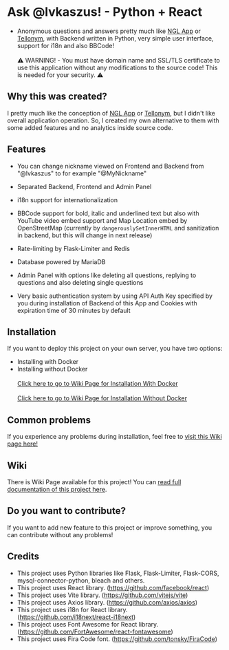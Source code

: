 # Ask @lvkaszus! - Python + React

- Anonymous questions and answers pretty much like <a href="https://ngl.link">NGL App</a> or <a href="https://tellonym.me/">Tellonym</a>, with Backend written in Python, very simple user interface, support for i18n and also BBCode!
<br><br>
⚠️ WARNING! - You must have domain name and SSL/TLS certificate to use this application without any modifications to the source code! This is needed for your security. ⚠️

## Why this was created?

I pretty much like the conception of <a href="https://ngl.link">NGL App</a> or <a href="https://tellonym.me/">Tellonym</a>, but I didn't like overall application operation. So, I created my own alternative to them with some added features and no analytics inside source code.


## Features
- You can change nickname viewed on Frontend and Backend from "@lvkaszus" to for example "@MyNickname"
  
- Separated Backend, Frontend and Admin Panel
  
- i18n support for internationalization
  
- BBCode support for bold, italic and underlined text but also with YouTube video embed support and Map Location embed by OpenStreetMap (currently by `dangerouslySetInnerHTML` and sanitization in backend, but this will change in next release)
  
- Rate-limiting by Flask-Limiter and Redis
  
- Database powered by MariaDB
  
- Admin Panel with options like deleting all questions, replying to questions and also deleting single questions
  
- Very basic authentication system by using API Auth Key specified by you during installation of Backend of this App and Cookies with expiration time of 30 minutes by default
  

## Installation

If you want to deploy this project on your own server, you have two options:

- Installing with Docker
- Installing without Docker
<br><br>
<a href="https://github.com/lvkaszus/asklvkaszus-react/wiki/Installation#docker">Click here to go to Wiki Page for Installation With Docker</a>
<br><br>
<a href="https://github.com/lvkaszus/asklvkaszus-react/wiki/Installation#manual-installation">Click here to go to Wiki Page for Installation Without Docker</a>

## Common problems

If you experience any problems during installation, feel free to <a href="https://github.com/lvkaszus/asklvkaszus-react/wiki/Common-problems-during-Installation">visit this Wiki page here!</a>

## Wiki

There is Wiki Page available for this project! You can <a href="https://github.com/lvkaszus/asklvkaszus-react/wiki">read full documentation of this project here</a>.

## Do you want to contribute?

If you want to add new feature to this project or improve something, you can contribute without any problems!


## Credits
- This project uses Python libraries like Flask, Flask-Limiter, Flask-CORS, mysql-connector-python, bleach and others. 
- This project uses React library. (https://github.com/facebook/react)
- This project uses Vite library. (https://github.com/vitejs/vite)
- This project uses Axios library. (https://github.com/axios/axios)
- This project uses i18n for React library. (https://github.com/i18next/react-i18next)
- This project uses Font Awesome for React library. (https://github.com/FortAwesome/react-fontawesome)
- This project uses Fira Code font. (https://github.com/tonsky/FiraCode)
